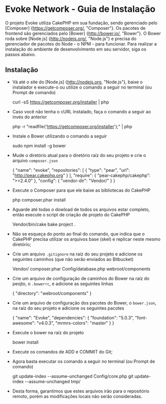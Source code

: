 Evoke Network - Guia de Instalação
==================================

O projeto Evoke utiliza CakePHP em sua fundação, sendo gerenciado pelo [Composer] {https://getcomposer.org/, "Composer"}. Os pacotes de frontend são gerenciados pelo [Bower] {http://bower.io/, "Bower"}. O Bower roda sobre [Node.js] {http://nodejs.org/, "Node.js"} e precisa do gerenciador de pacotes do Node - o NPM - para funcionar. Para realizar a instalação do ambiente de desenvolvimento em seu servidor, siga os passos abaixo.

## Instalação ##

- Vá até o site do [Node.js] {http://nodejs.org, "Node.js"}, baixe o instalador e execute-o ou utilize o comando a seguir no terminal (ou Prompt de comando)

    curl -sS https://getcomposer.org/installer | php

- Caso você não tenha o cURL instalado, faça o comando a seguir ao invés do anterior

    php -r "readfile('https://getcomposer.org/installer');" | php

- Instale o Bower utilizando o comando a seguir

	sudo npm install -g bower

- Mude o diretório atual para o diretório raíz do seu projeto e crie o arquivo `composer.json`

	{
		"name": "evoke",
		"repositories": [
		{
			"type": "pear",
			"url": "http://pear.cakephp.org"
		}
		],
			"require": {
			"pear-cakephp/cakephp": ">=2.4.0"
		},
			"config": {
			"vendor-dir": "Vendor/"
		}
	}

- Execute o Composer para que ele baixe as bibliotecas do CakePHP

	php composer.phar install

- Aguarde até todas o dowload de todos os arquivos estar completo, então execute o script de criação de projeto do CakePHP

	Vendor/bin/cake bake project .

- Não se esqueça do ponto ao final do comando, que indica que o CakePHP precisa utilizar os arquivos base (skel) e replicar neste mesmo diretório;
- Crie um arquivo `.gitignore` na raíz do seu projeto e adicione os seguintes caminhos (que não serão enviados ao Bitbucket)

	Vendor/
	composer.phar
	Config/database.php
	webroot/components

- Crie um arquivo de configuração de caminhos do Bower na raíz do peojto, o `.bowerrc`, e adicione as seguintes linhas

	{
		"directory": "webroot/components"
	}

- Crie um arquivo de configuração dos pacotes do Bower, o `bower.json`, na raíz do seu projeto e adicione os seguintes pacotes

	{
		"name": "Evoke",
		"dependencies": {
			"foundation": "5.0.3",
			"font-awesome": "v4.0.3",
			"mrmrs-colors": "master"
		}
	}

- Execute o bower na raíz do projeto

	bower install

- Execute os comandos de ADD e COMMIT do Git;
- Agora basta executar os comando a seguir no terminal (ou Prompt de comando)

	git update-index --assume-unchanged Config/core.php
	git update-index --assume-unchanged tmp/

- Desta forma, garantimos que estes arquivos irão para o repositório remoto, porém as modificações locais não serão consideradas.